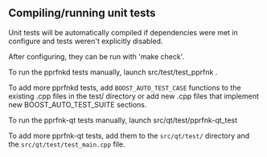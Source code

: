 Compiling/running unit tests
------------------------------------

Unit tests will be automatically compiled if dependencies were met in configure
and tests weren't explicitly disabled.

After configuring, they can be run with 'make check'.

To run the pprfnkd tests manually, launch src/test/test_pprfnk .

To add more pprfnkd tests, add `BOOST_AUTO_TEST_CASE` functions to the existing
.cpp files in the test/ directory or add new .cpp files that
implement new BOOST_AUTO_TEST_SUITE sections.

To run the pprfnk-qt tests manually, launch src/qt/test/pprfnk-qt_test

To add more pprfnk-qt tests, add them to the `src/qt/test/` directory and
the `src/qt/test/test_main.cpp` file.
